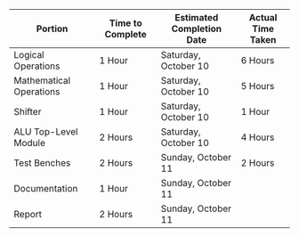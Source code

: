 | Portion                 | Time to Complete | Estimated Completion Date | Actual Time Taken |
|-------------------------|------------------|---------------------------|-------------------|
| Logical Operations      | 1 Hour           | Saturday, October 10      | 6 Hours           |
| Mathematical Operations | 1 Hour           | Saturday, October 10      | 5 Hours           |
| Shifter                 | 1 Hour           | Saturday, October 10      | 1 Hour            |
| ALU Top-Level Module    | 2 Hours          | Saturday, October 10      | 4 Hours           |
| Test Benches            | 2 Hours          | Sunday, October 11        | 2 Hours           |
| Documentation           | 1 Hour           | Sunday, October 11        |                   |
| Report                  | 2 Hours          | Sunday, October 11        |                   |
